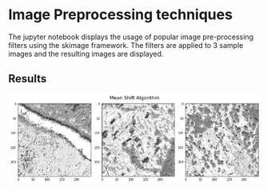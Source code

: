 # Image Preprocessing techniques
The jupyter notebook displays the usage of popular image pre-processing filters using the skimage framework. The filters are applied to 3 sample images and the resulting images are displayed.

## Results
![Results](results.png)
